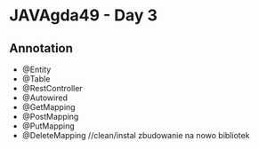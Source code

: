 # JAVAgda49 - Day 3

## Annotation
- @Entity
- @Table
- @RestController
- @Autowired
- @GetMapping
- @PostMapping
- @PutMapping
- @DeleteMapping
//clean/instal zbudowanie na nowo bibliotek